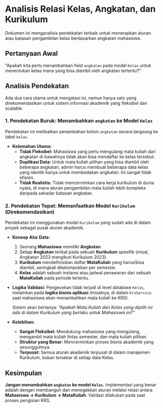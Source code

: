 # Analisis Relasi Kelas, Angkatan, dan Kurikulum

Dokumen ini menganalisis pendekatan terbaik untuk menerapkan aturan atau batasan pengambilan kelas berdasarkan angkatan mahasiswa.

## Pertanyaan Awal

"Apakah kita perlu menambahkan field `angkatan` pada model `Kelas` untuk menentukan kelas mana yang bisa diambil oleh angkatan tertentu?"

## Analisis Pendekatan

Ada dua cara utama untuk mengatasi ini, namun hanya satu yang direkomendasikan untuk sistem informasi akademik yang fleksibel dan scalable.

### 1. Pendekatan Buruk: Menambahkan `angkatan` ke Model `Kelas`

Pendekatan ini melibatkan penambahan kolom `angkatan` secara langsung ke tabel `kelas`.

- **Kelemahan Utama:**
    - **Tidak Fleksibel:** Mahasiswa yang perlu mengulang mata kuliah dari angkatan di bawahnya tidak akan bisa mendaftar ke kelas tersebut.
    - **Duplikasi Data:** Untuk mata kuliah pilihan yang bisa diambil oleh beberapa angkatan, admin harus membuat beberapa data kelas yang identik hanya untuk membedakan angkatan. Ini sangat tidak efisien.
    - **Tidak Realistis:** Tidak mencerminkan cara kerja kurikulum di dunia nyata, di mana aturan pengambilan mata kuliah lebih kompleks daripada sekadar batasan angkatan.

### 2. Pendekatan Tepat: Memanfaatkan Model `Kurikulum` (Direkomendasikan)

Pendekatan ini menggunakan model `Kurikulum` yang sudah ada di dalam proyek sebagai pusat aturan akademik.

- **Konsep Alur Data:**
    1.  Seorang **Mahasiswa** memiliki **Angkatan**.
    2.  Setiap **Angkatan** terikat pada sebuah **Kurikulum** spesifik (misal, Angkatan 2023 mengikuti Kurikulum 2023).
    3.  **Kurikulum** mendefinisikan daftar **MataKuliah** yang harus/bisa diambil, seringkali dikelompokkan per semester.
    4.  **Kelas** adalah sebuah instansi atau jadwal penawaran dari sebuah **MataKuliah** pada periode tertentu.

- **Logika Validasi:**
    Pengecekan tidak terjadi di level database `Kelas`, melainkan pada **logika bisnis aplikasi** (misalnya, di dalam `KrsService` saat mahasiswa akan menambahkan mata kuliah ke KRS).
    
    Sistem akan bertanya: *"Apakah Mata Kuliah dari Kelas yang dipilih ini ada di dalam Kurikulum yang berlaku untuk Mahasiswa ini?"*

- **Kelebihan:**
    - **Sangat Fleksibel:** Mendukung mahasiswa yang mengulang, mengambil mata kuliah lintas semester, dan mata kuliah pilihan.
    - **Struktur yang Benar:** Mencerminkan proses bisnis akademik yang sesungguhnya.
    - **Terpusat:** Semua aturan akademik terpusat di dalam manajemen Kurikulum, bukan tersebar di setiap data Kelas.

## Kesimpulan

**Jangan menambahkan `angkatan` ke model `Kelas`.** Implementasi yang benar adalah dengan membangun dan menegakkan aturan melalui relasi antara **Mahasiswa -> Kurikulum -> MataKuliah**. Validasi dilakukan pada saat proses pengisian KRS.
